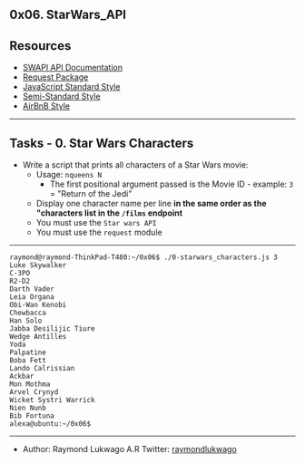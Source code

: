 ## 0x06. StarWars_API

## Resources
* [SWAPI API Documentation](https://swapi-api.alx-tools.com/documentation)
* [Request Package](https://github.com/request/request)
* [JavaScript Standard Style](https://standardjs.com/rules.html)
* [Semi-Standard Style](https://github.com/standard/semistandard)
* [AirBnB Style](https://github.com/standard/semistandard)

---

## Tasks - 0. Star Wars Characters

* Write a script that prints all characters of a Star Wars movie:
    - Usage: `nqueens N`
        - The first positional argument passed is the Movie ID - example: `3` = "Return of the Jedi"
    - Display one character name per line **in the same order as the "characters list in the `/films` endpoint**
    - You must use the `Star wars API`
    - You must use the `request` module

---

```shell
raymond@raymond-ThinkPad-T480:~/0x06$ ./0-starwars_characters.js 3
Luke Skywalker
C-3PO
R2-D2
Darth Vader
Leia Organa
Obi-Wan Kenobi
Chewbacca
Han Solo
Jabba Desilijic Tiure
Wedge Antilles
Yoda
Palpatine
Boba Fett
Lando Calrissian
Ackbar
Mon Mothma
Arvel Crynyd
Wicket Systri Warrick
Nien Nunb
Bib Fortuna
alexa@ubuntu:~/0x06$ 
```

---

* Author: Raymond Lukwago A.R Twitter: [raymondlukwago](https://twitter.com/lukwagoraymond)
